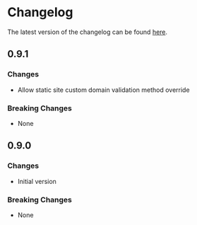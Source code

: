 # Changelog

The latest version of the changelog can be found [here](https://github.com/Azure/bicep-registry-modules/blob/main/avm/res/web/static-site/CHANGELOG.md).

## 0.9.1

### Changes

- Allow static site custom domain validation method override

### Breaking Changes

- None

## 0.9.0

### Changes

- Initial version

### Breaking Changes

- None
